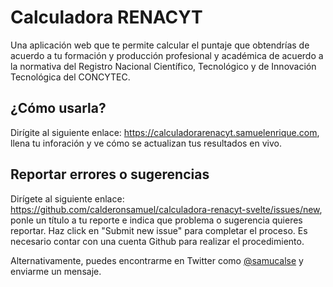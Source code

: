 # Calculadora RENACYT

Una aplicación web que te permite calcular el puntaje que obtendrías de acuerdo a tu formación y producción profesional y académica de acuerdo a la normativa del Registro Nacional Científico, Tecnológico y de Innovación Tecnológica del CONCYTEC.

## ¿Cómo usarla?

Dirígite al siguiente enlace: <https://calculadorarenacyt.samuelenrique.com>, llena tu inforación y ve cómo se actualizan tus resultados en vivo.

## Reportar errores o sugerencias

Dirígete al siguiente enlace: <https://github.com/calderonsamuel/calculadora-renacyt-svelte/issues/new>, ponle un título a tu reporte e indica que problema o sugerencia quieres reportar. Haz click en "Submit new issue" para completar el proceso. Es necesario contar  con una cuenta Github para realizar el procedimiento.

Alternativamente, puedes encontrarme en Twitter como [@samucalse](https://twitter.com/samucalse) y enviarme un mensaje.

